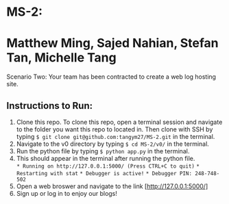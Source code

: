 # MS-2: 
# Matthew Ming, Sajed Nahian, Stefan Tan, Michelle Tang
Scenario Two:  Your team has been contracted to create a web log hosting site.

## Instructions to Run:
1. Clone this repo. To clone this repo, open a terminal session and navigate to the folder you want this repo to located in. Then clone with SSH by typing ```$ git clone git@github.com:tangym27/MS-2.git``` in the terminal. 
2. Navigate to the v0 directory by typing ```$ cd MS-2/v0/``` in the terminal. 
3. Run the python file by typing ```$ python app.py``` in the terminal. 
4. This should appear in the terminal after running the python file.   
```* Running on http://127.0.0.1:5000/ (Press CTRL+C to quit)```
```* Restarting with stat```
```* Debugger is active!```
```* Debugger PIN: 248-748-502```
5. Open a web broswer and navigate to the link [http://127.0.0.1:5000/]
6. Sign up or log in to enjoy our blogs!

